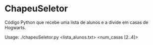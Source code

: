 # ChapeuSeletor
Código Python que recebe uma lista de alunos e a divide em casas de Hogwarts.

Usage:
./chapeuSeletor.py <lista_alunos.txt> <num_casas [2..4]>
